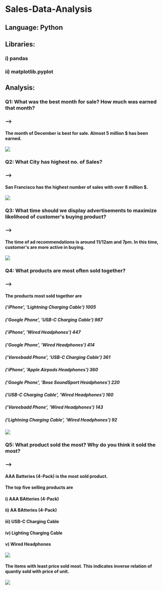 # Sales-Data-Analysis

## Language: Python

## Libraries: 
### i) pandas
### ii) matplotlib.pyplot


## Analysis:

### Q1: What was the best month for sale? How much was earned that month?
### -->

#### The month of December is best for sale. Almost 5 million $ has been earned.

![](Images/1.png)



### Q2: What City has highest no. of Sales?
### -->

#### San Francisco has the highest number of sales with over 8 million $.

![](Images/2.png)




### Q3: What time should we display advertisements to maximize likelihood of customer's  buying product?
### -->

#### The time of ad recommendations is around 11/12am and 7pm. In this time, customer's are more active in buying.

![](Images/3.png)




### Q4:  What products are most often sold together?
### -->

#### The products most sold together are
##### ('iPhone', 'Lightning Charging Cable') 1005
##### ('Google Phone', 'USB-C Charging Cable') 987
##### ('iPhone', 'Wired Headphones') 447
##### ('Google Phone', 'Wired Headphones') 414
##### ('Vareebadd Phone', 'USB-C Charging Cable') 361
##### ('iPhone', 'Apple Airpods Headphones') 360
##### ('Google Phone', 'Bose SoundSport Headphones') 220
##### ('USB-C Charging Cable', 'Wired Headphones') 160
##### ('Vareebadd Phone', 'Wired Headphones') 143
##### ('Lightning Charging Cable', 'Wired Headphones') 92

![](Images/5.png)




### Q5: What product sold the most? Why do you think it sold the most?
### -->

#### AAA Batteries (4-Pack) is the most sold product.
#### The top five selling products are
#### i)   AAA BAtteries (4-Pack)
#### ii)  AA BAtteries (4-Pack)
#### iii) USB-C Charging Cable 
#### iv)  Lighting Charging Cable
#### v)   Wired Headphones

![](Images/5.png)


#### The items with least price sold most. This indicates inverse relation of quantiy sold with price of unit.

![](Images/5_1.png)

